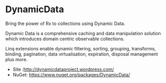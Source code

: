 DynamicData
===========

Bring the power of Rx to collections using Dynamic Data. 

Dynamic Data is a comprehensive caching and data manipulation solution which introduces domain centric observable collections.

Linq extensions enable dynamic filtering, sorting, grouping, transforms, binding, pagination, data virtualisation, expiration, disposal management plus more.

- Site :http://dynamicdataproject.wordpress.com/
- NuGet: https://www.nuget.org/packages/DynamicData/
